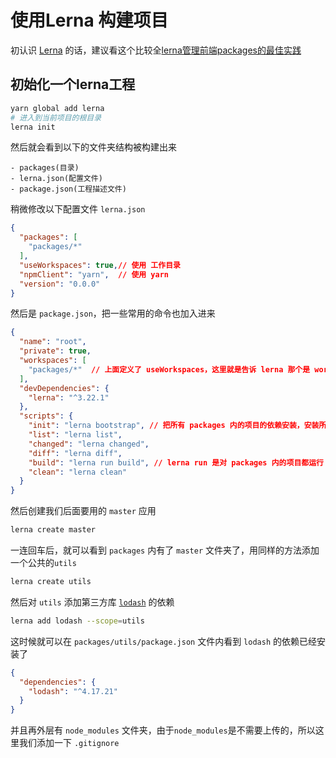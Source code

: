 # 使用Lerna 构建项目

初认识 [Lerna](https://github.com/lerna/lerna) 的话，建议看这个比较全[lerna管理前端packages的最佳实践](http://www.sosout.com/2018/07/21/lerna-repo.html)

## 初始化一个lerna工程

```bash
yarn global add lerna
# 进入到当前项目的根目录
lerna init
```

然后就会看到以下的文件夹结构被构建出来

```doc
- packages(目录)
- lerna.json(配置文件)
- package.json(工程描述文件)
```

稍微修改以下配置文件 `lerna.json`

```json
{
  "packages": [
    "packages/*"
  ],
  "useWorkspaces": true,// 使用 工作目录
  "npmClient": "yarn",  // 使用 yarn
  "version": "0.0.0"
}
```

然后是 `package.json`，把一些常用的命令也加入进来

```json
{
  "name": "root",
  "private": true,
  "workspaces": [
    "packages/*"  // 上面定义了 useWorkspaces，这里就是告诉 lerna 那个是 workspaces
  ],
  "devDependencies": {
    "lerna": "^3.22.1"
  },
  "scripts": {
    "init": "lerna bootstrap", // 把所有 packages 内的项目的依赖安装，安装所有依赖项并链接任何交叉依赖项
    "list": "lerna list",
    "changed": "lerna changed",
    "diff": "lerna diff", 
    "build": "lerna run build", // lerna run 是对 packages 内的项目都运行 run 后面的命令，然后具体看 packages内的 package.json 的对应的命令是什么
    "clean": "lerna clean"
  }
}

```

然后创建我们后面要用的 `master` 应用

```bash
lerna create master
```

一连回车后，就可以看到 `packages` 内有了 `master` 文件夹了，用同样的方法添加一个公共的`utils`

```bash
lerna create utils
```

然后对 `utils` 添加第三方库 [`lodash`](https://lodash.com) 的依赖

```bash
lerna add lodash --scope=utils
```

这时候就可以在 `packages/utils/package.json` 文件内看到 `lodash` 的依赖已经安装了

```json
{
  "dependencies": {
    "lodash": "^4.17.21"
  }
}
```

并且再外层有 `node_modules` 文件夹，由于`node_modules`是不需要上传的，所以这里我们添加一下 `.gitignore`

